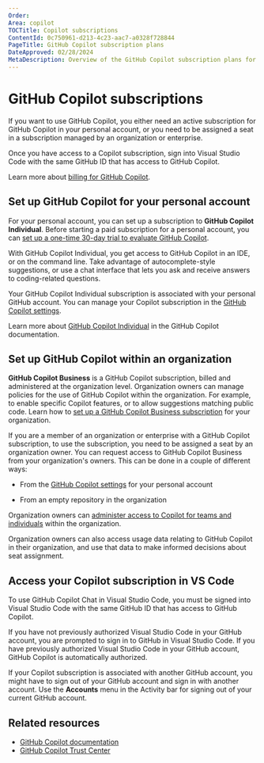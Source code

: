 ```yaml
---
Order: 
Area: copilot
TOCTitle: Copilot subscriptions 
ContentId: 0c750961-d213-4c23-aac7-a0328f728844
PageTitle: GitHub Copilot subscription plans
DateApproved: 02/28/2024
MetaDescription: Overview of the GitHub Copilot subscription plans for individuals and organizations.
---
```

# GitHub Copilot subscriptions

If you want to use GitHub Copilot, you either need an active subscription for GitHub Copilot in your personal account, or you need to be assigned a seat in a subscription managed by an organization or enterprise.

Once you have access to a Copilot subscription, sign into Visual Studio Code with the same GitHub ID that has access to GitHub Copilot.

Learn more about [billing for GitHub Copilot](https://docs.github.com/billing/managing-billing-for-github-copilot/about-billing-for-github-copilot).

## Set up GitHub Copilot for your personal account

For your personal account, you can set up a subscription to **GitHub Copilot Individual**. Before starting a paid subscription for a personal account, you can [set up a one-time 30-day trial to evaluate GitHub Copilot](https://docs.github.com/en/billing/managing-billing-for-github-copilot/managing-your-github-copilot-individual-subscription#setting-up-a-github-copilot-trial-or-subscription-for-your-personal-account).

With GitHub Copilot Individual, you get access to GitHub Copilot in an IDE, or on the command line. Take advantage of autocomplete-style suggestions, or use a chat interface that lets you ask and receive answers to coding-related questions.

Your GitHub Copilot Individual subscription is associated with your personal GitHub account. You can manage your Copilot subscription in the [GitHub Copilot settings](https://github.com/settings/copilot).

Learn more about [GitHub Copilot Individual](https://docs.github.com/en/enterprise-cloud@latest/copilot/copilot-individual/about-github-copilot-individual) in the GitHub Copilot documentation.

## Set up GitHub Copilot within an organization

**GitHub Copilot Business** is a GitHub Copilot subscription, billed and administered at the organization level. Organization owners can manage policies for the use of GitHub Copilot within the organization. For example, to enable specific Copilot features, or to allow suggestions matching public code. Learn how to [set up a GitHub Copilot Business subscription](https://docs.github.com/en/billing/managing-billing-for-github-copilot/managing-your-github-copilot-business-subscription) for your organization.

If you are a member of an organization or enterprise with a GitHub Copilot subscription, to use the subscription, you need to be assigned a seat by an organization owner. You can request access to GitHub Copilot Business from your organization's owners. This can be done in a couple of different ways:

- From the [GitHub Copilot settings](https://github.com/settings/copilot) for your personal account

- From an empty repository in the organization

Organization owners can [administer access to Copilot for teams and individuals](https://docs.github.com/en/copilot/managing-github-copilot-in-your-organization/managing-access-for-copilot-in-your-organization) within the organization.

Organization owners can also access usage data relating to GitHub Copilot in their organization, and use that data to make informed decisions about seat assignment.

## Access your Copilot subscription in VS Code

To use GitHub Copilot Chat in Visual Studio Code, you must be signed into Visual Studio Code with the same GitHub ID that has access to GitHub Copilot.

If you have not previously authorized Visual Studio Code in your GitHub account, you are prompted to sign in to GitHub in Visual Studio Code. If you have previously authorized Visual Studio Code in your GitHub account, GitHub Copilot is automatically authorized.

If your Copilot subscription is associated with another GitHub account, you might have to sign out of your GitHub account and sign in with another account. Use the **Accounts** menu in the Activity bar for signing out of your current GitHub account.

## Related resources

- [GitHub Copilot documentation](https://docs.github.com/en/copilot/about-github-copilot)
- [GitHub Copilot Trust Center](https://resources.github.com/copilot-trust-center/)
